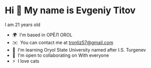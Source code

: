 Hi 👋 My name is Evgeniy Titov
==============================

I am 21 years old

* 🌍  I'm based in ОРЁЛ OROL
* ✉️  You can contact me at [tronliz57@gmail.com](mailto:tronliz57@gmail.com)
* 🧠  I'm learning Oryol State University named after I.S. Turgenev
* 🤝  I'm open to collaborating on With everyone
* ⚡  I love cats
